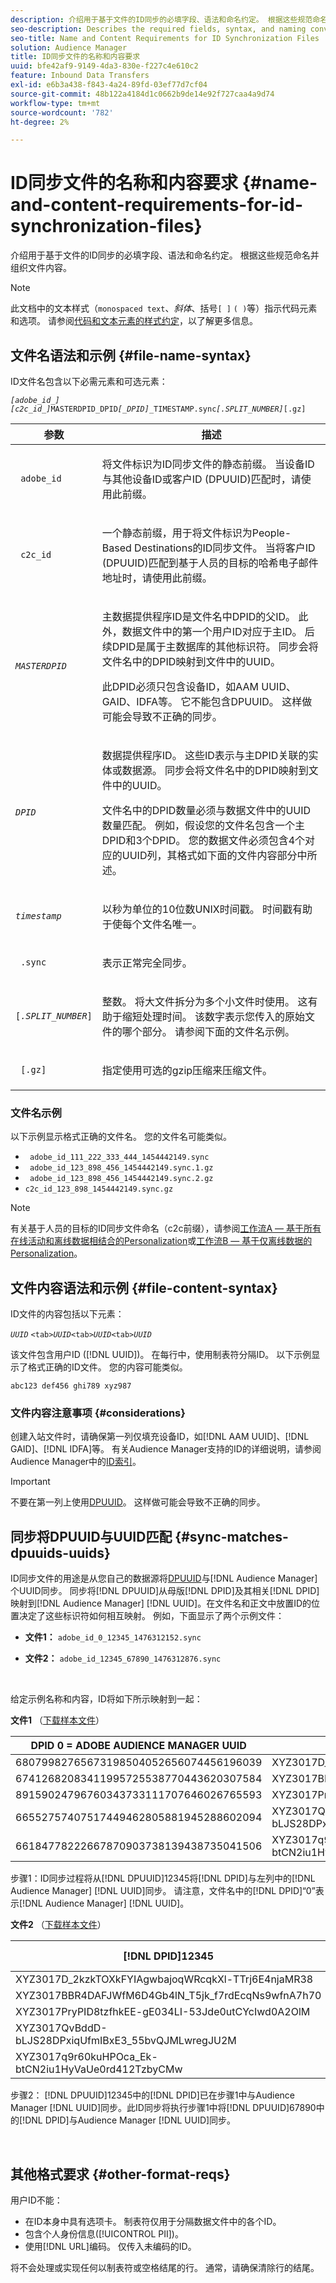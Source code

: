 ```yaml
---
description: 介绍用于基于文件的ID同步的必填字段、语法和命名约定。 根据这些规范命名并组织文件内容。
seo-description: Describes the required fields, syntax, and naming conventions used for file-based ID synchronization. Name and organize your file contents according to these specifications.
seo-title: Name and Content Requirements for ID Synchronization Files
solution: Audience Manager
title: ID同步文件的名称和内容要求
uuid: bfe42af9-9149-4da3-830e-f227c4e610c2
feature: Inbound Data Transfers
exl-id: e6b3a438-f843-4a24-89fd-03ef77d7cf04
source-git-commit: 48b122a4184d1c0662b9de14e92f727caa4a9d74
workflow-type: tm+mt
source-wordcount: '782'
ht-degree: 2%

---
```


# ID同步文件的名称和内容要求 {#name-and-content-requirements-for-id-synchronization-files}

介绍用于基于文件的ID同步的必填字段、语法和命名约定。 根据这些规范命名并组织文件内容。

>[!NOTE]
>
>此文档中的文本样式（`monospaced text`、*斜体*、括号`[ ]` `( )`等）指示代码元素和选项。 请参阅[代码和文本元素的样式约定](../../../reference/code-style-elements.md)，以了解更多信息。

## 文件名语法和示例 {#file-name-syntax}

<!-- c_file_based_id_sync.xml -->

ID文件名包含以下必需元素和可选元素：

*`[adobe_id_]`* *`[c2c_id_]`*`MASTERDPID_DPID`*`[_DPID]`*`_TIMESTAMP.sync`*`[.SPLIT_NUMBER]`*`[.gz]`

<table id="table_727A465D7C38419CA0750EF32DEDA2FD"> 
 <thead> 
  <tr> 
   <th colname="col1" class="entry"> 参数 </th> 
   <th colname="col2" class="entry"> 描述 </th> 
  </tr> 
 </thead>
 <tbody> 
  <tr> 
   <td colname="col1"> <p> <code> adobe_id</code> </p> </td> 
   <td colname="col2"> <p>将文件标识为ID同步文件的静态前缀。 当设备ID与其他设备ID或客户ID (DPUUID)匹配时，请使用此前缀。  </p> </td> 
  </tr> 
  <tr> 
   <td colname="col1"> <p> <code> c2c_id</code> </p> </td> 
   <td colname="col2"> <p>一个静态前缀，用于将文件标识为People-Based Destinations的ID同步文件。 当将客户ID (DPUUID)匹配到基于人员的目标的哈希电子邮件地址时，请使用此前缀。  </p> </td> 
  </tr> 
  <tr> 
   <td colname="col1"><code><i>MASTERDPID</i></code> </td> 
   <td colname="col2"> <p>主数据提供程序ID是文件名中DPID的父ID。 此外，数据文件中的第一个用户ID对应于主ID。 后续DPID是属于主数据库的其他标识符。 同步会将文件名中的DPID映射到文件中的UUID。</p> <p>此DPID必须只包含设备ID，如AAM UUID、GAID、IDFA等。 它不能包含DPUUID。 这样做可能会导致不正确的同步。</p>  </td> 
  </tr> 
  <tr> 
   <td colname="col1"> <p> <code><i>DPID</i></code> </p> </td> 
   <td colname="col2"> <p>数据提供程序ID。 这些ID表示与主DPID关联的实体或数据源。 同步会将文件名中的DPID映射到文件中的UUID。 </p> <p>文件名中的DPID数量必须与数据文件中的UUID数量匹配。 例如，假设您的文件名包含一个主DPID和3个DPID。 您的数据文件必须包含4个对应的UUID列，其格式如下面的文件内容部分中所述。 </p> </td> 
  </tr> 
  <tr> 
   <td colname="col1"><code><i>timestamp</i></code> </td> 
   <td colname="col2"> <p>以秒为单位的10位数UNIX时间戳。 时间戳有助于使每个文件名唯一。 </p> </td> 
  </tr> 
  <tr> 
   <td colname="col1"> <p> <code> .sync</code> </p> </td> 
   <td colname="col2"> <p>表示正常完全同步。 </p> </td> 
  </tr> 
  <tr> 
   <td colname="col1"> <p> <code>[<i>.SPLIT_NUMBER</i>]</code> </p> </td> 
   <td colname="col2"> <p>整数。 将大文件拆分为多个小文件时使用。 这有助于缩短处理时间。 该数字表示您传入的原始文件的哪个部分。 请参阅下面的文件名示例。 </p> </td> 
  </tr> 
  <tr> 
   <td colname="col1"> <p> <code> [.gz]</code> </p> </td> 
   <td colname="col2"> <p>指定使用可选的gzip压缩来压缩文件。 </p> </td> 
  </tr> 
 </tbody> 
</table>

### 文件名示例

以下示例显示格式正确的文件名。 您的文件名可能类似。

<ul class="simplelist"> 
 <li> <code> adobe_id_111_222_333_444_1454442149.sync</code> </li> 
 <li> <code> adobe_id_123_898_456_1454442149.sync.1.gz</code> </li> 
 <li> <code> adobe_id_123_898_456_1454442149.sync.2.gz</code> </li> 
 <li> <code>c2c_id_123_898_1454442149.sync.gz</code> </li> 
</ul>

>[!NOTE]
> 有关基于人员的目标的ID同步文件命名（c2c前缀），请参阅[工作流A — 基于所有在线活动和离线数据相结合的Personalization](../../../features/destinations/people-based-destinations-workflow-combined.md)或[工作流B — 基于仅离线数据的Personalization](../../../features/destinations/people-based-destinations-workflow-offline.md)。

## 文件内容语法和示例 {#file-content-syntax}

ID文件的内容包括以下元素：

*`UUID`* `<tab>`*`UUID`*`<tab>`*`UUID`*`<tab>`*`UUID`*

该文件包含用户ID ([!DNL UUID])。 在每行中，使用制表符分隔ID。 以下示例显示了格式正确的ID文件。 您的内容可能类似。

```
abc123 def456 ghi789 xyz987
```

### 文件内容注意事项 {#considerations}

创建入站文件时，请确保第一列仅填充设备ID，如[!DNL AAM UUID]、[!DNL GAID]、[!DNL IDFA]等。 有关Audience Manager支持的ID的详细说明，请参阅Audience Manager中的[ID索引](../../../reference/ids-in-aam.md)。

>[!IMPORTANT]
>
>不要在第一列上使用[DPUUID](../../../reference/ids-in-aam.md)。 这样做可能会导致不正确的同步。

## 同步将DPUUID与UUID匹配 {#sync-matches-dpuuids-uuids}

ID同步文件的用途是从您自己的数据源将[DPUUID](../../../reference/ids-in-aam.md)与[!DNL Audience Manager]个UUID同步。 同步将[!DNL DPUUID]从母版[!DNL DPID]及其相关[!DNL DPID]映射到[!DNL Audience Manager] [!DNL UUID]。在文件名和正文中放置ID的位置决定了这些标识符如何相互映射。 例如，下面显示了两个示例文件：

* **文件1：** `adobe_id_0_12345_1476312152.sync`

* **文件2：** `adobe_id_12345_67890_1476312876.sync`

<br/>

给定示例名称和内容，ID将如下所示映射到一起：

**文件1** （[下载样本文件](assets/adobe_id_0_12345_1476312152.sync)）

| DPID 0 = ADOBE AUDIENCE MANAGER UUID | DPID12345 |
|---|---|
| 68079982765673198504052656074456196039 | XYZ3017D_2kzkTOXkFYIAgwbajoqWRcqkXl-TTrj6E4njaMR38 |
| 67412682083411995725538770443620307584 | XYZ3017BBR4DAFJWfM6D4Gb4lN_T5jk_f7rdEcqNs9wfnA7h70 |
| 89159024796760343733111707646026765593 | XYZ3017PryPID8tzfhkEE-gE034LI-53Jde0utCYcIwd0A2OlM |
| 66552757407517449462805881945288602094 | XYZ3017QvBddD-bLJS28DPxiqUfmIBxE3_55bvQJMLwregJU2M |
| 66184778222667870903738139438735041506 | XYZ3017q9r60kuHPOca_Ek-btCN2iu1HyVaUe0rd412TzbyCMw |

步骤1：ID同步过程将从[!DNL DPUUID]12345将[!DNL DPID]与左列中的[!DNL Audience Manager] [!DNL UUID]同步。 请注意，文件名中的[!DNL DPID]“0”表示[!DNL Audience Manager] [!DNL UUID]。
<br/>

**文件2** （[下载样本文件](assets/adobe_id_12345_67890_1477846458.sync)）

| [!DNL DPID]12345 | [!DNL DPID]67890 |
|---|---|
| XYZ3017D_2kzkTOXkFYIAgwbajoqWRcqkXl-TTrj6E4njaMR38 | 4598060374 |
| XYZ3017BBR4DAFJWfM6D4Gb4lN_T5jk_f7rdEcqNs9wfnA7h70 | 4581274262 |
| XYZ3017PryPID8tzfhkEE-gE034LI-53Jde0utCYcIwd0A2OlM | 4392434426 |
| XYZ3017QvBddD-bLJS28DPxiqUfmIBxE3_55bvQJMLwregJU2M | 2351382994 |
| XYZ3017q9r60kuHPOca_Ek-btCN2iu1HyVaUe0rd412TzbyCMw | 4601584763 |

步骤2： [!DNL DPUUID]12345中的[!DNL DPID]已在步骤1中与Audience Manager [!DNL UUID]同步。此ID同步将执行步骤1中将[!DNL DPUUID]67890中的[!DNL DPID]与Audience Manager [!DNL UUID]同步。

<br/>

## 其他格式要求 {#other-format-reqs}

用户ID不能：

* 在ID本身中具有选项卡。 制表符仅用于分隔数据文件中的各个ID。
* 包含个人身份信息([!UICONTROL PII])。
* 使用[!DNL URL]编码。 仅传入未编码的ID。

将不会处理或实现任何以制表符或空格结尾的行。 通常，请确保清除行的结尾。
